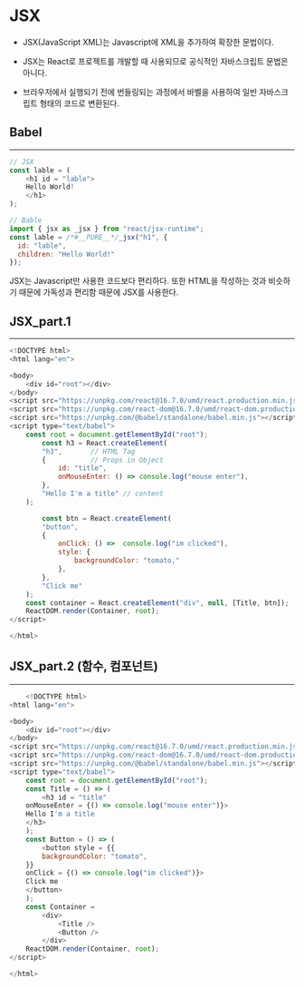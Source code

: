 # JSX

- JSX(JavaScript XML)는 Javascript에 XML을 추가하여 확장한 문법이다.

- JSX는 React로 프로젝트를 개발할 때 사용되므로 공식적인 자바스크립트 문법은 아니다.

- 브라우저에서 실행되기 전에 번들링되는 과정에서 바벨을 사용하여 일반 자바스크립트 형태의 코드로 변환된다.

## Babel
---
```javascript
// JSX
const lable = (
    <h1 id = "lable">
    Hello World!
    </h1>
);

// Bable
import { jsx as _jsx } from "react/jsx-runtime";
const lable = /*#__PURE__*/_jsx("h1", {
  id: "lable",
  children: "Hello World!"
});
```
JSX는 Javascript만 사용한 코드보다 편리하다.
또한 HTML을 작성하는 것과 비슷하기 때문에 가독성과 편리함 때문에 JSX를 사용한다.

## JSX_part.1
---
```javascript
<!DOCTYPE html>
<html lang="en">

<body>
    <div id="root"></div>
</body>
<script src="https://unpkg.com/react@16.7.0/umd/react.production.min.js"></script>
<script src="https://unpkg.com/react-dom@16.7.0/umd/react-dom.production.min.js"></script>
<script src="https://unpkg.com/@babel/standalone/babel.min.js"></script>
<script type="text/babel">
    const root = document.getElementById("root");
        const h3 = React.createElement(
        "h3",       // HTML Tag
        {           // Props in Object
            id: "title",
            onMouseEnter: () => console.log("mouse enter"),
        }, 
        "Hello I'm a title" // content
    );

        const btn = React.createElement(
        "button",
        {
            onClick: () =>  console.log("im clicked"),
            style: {
                backgroundColor: "tomato,"
            },
        },
        "Click me"
    ); 
    const container = React.createElement("div", null, [Title, btn]);
    ReactDOM.render(Container, root);
</script>

</html>
```

## JSX_part.2 (함수, 컴포넌트)
---
```javascript
    <!DOCTYPE html>
<html lang="en">

<body>
    <div id="root"></div>
</body>
<script src="https://unpkg.com/react@16.7.0/umd/react.production.min.js"></script>
<script src="https://unpkg.com/react-dom@16.7.0/umd/react-dom.production.min.js"></script>
<script src="https://unpkg.com/@babel/standalone/babel.min.js"></script>
<script type="text/babel">
    const root = document.getElementById("root");
    const Title = () => (
        <h3 id = "title" 
    onMouseEnter = {() => console.log("mouse enter")}>
    Hello I'm a title
    </h3>
    );
    const Button = () => (
        <button style = {{
        backgroundColor: "tomato",
    }} 
    onClick = {() => console.log("im clicked")}>
    Click me
    </button>
    );
    const Container = 
        <div>
            <Title />
            <Button />
        </div>
    ReactDOM.render(Container, root);
</script>

</html>
```